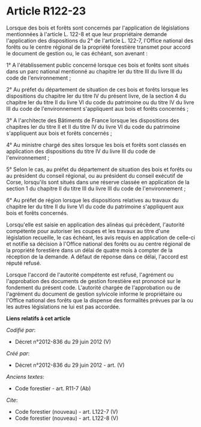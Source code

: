 # Article R122-23

Lorsque des bois et forêts sont concernés par l'application de législations mentionnées à l'article L. 122-8 et que leur
propriétaire demande l'application des dispositions du 2° de l'article L. 122-7, l'Office national des forêts ou le centre
régional de la propriété forestière transmet pour accord le document de gestion ou, le cas échéant, son avenant :

1° A l'établissement public concerné lorsque ces bois et forêts sont situés dans un parc national mentionné au chapitre Ier
du titre III du livre III du code de l'environnement ;

2° Au préfet du département de situation de ces bois et forêts lorsque les dispositions du chapitre Ier du titre IV du
présent livre, de la section 4 du chapitre Ier du titre II du livre VI du code du patrimoine ou du titre IV du livre III du
code de l'environnement s'appliquent aux bois et forêts concernés ;

3° A l'architecte des Bâtiments de France lorsque les dispositions des chapitres Ier du titre II et II du titre IV du livre
VI du code du patrimoine s'appliquent aux bois et forêts concernés ;

4° Au ministre chargé des sites lorsque les bois et forêts sont classés en application des dispositions du titre IV du livre
III du code de l'environnement ;

5° Selon le cas, au préfet du département de situation des bois et forêts ou au président du conseil régional, ou au
président du conseil exécutif de Corse, lorsqu'ils sont situés dans une réserve classée en application de la section 1 du
chapitre II du titre III du livre III du code de l'environnement ;

6° Au préfet de région lorsque les dispositions relatives au travaux du chapitre Ier du titre II du livre VI du code du
patrimoine s'appliquent aux bois et forêts concernés.

Lorsqu'elle est saisie en application des alinéas qui précèdent, l'autorité compétente pour autoriser les coupes et les
travaux au titre d'une législation recueille, le cas échéant, les avis requis en application de celle-ci et notifie sa
décision à l'Office national des forêts ou au centre régional de la propriété forestière dans un délai de quatre mois à
compter de la réception de la demande. A défaut de réponse dans ce délai, l'accord est réputé refusé.

Lorsque l'accord de l'autorité compétente est refusé, l'agrément ou l'approbation des documents de gestion forestière est
prononcé sur le fondement du présent code. L'autorité chargée de l'approbation ou de l'agrément du document de gestion
sylvicole informe le propriétaire ou l'Office national des forêts que la dispense des formalités prévues par la ou les autres
législations ne lui est pas accordée.

**Liens relatifs à cet article**

_Codifié par_:

  - Décret n°2012-836 du 29 juin 2012 (V)

_Créé par_:

  - Décret n°2012-836 du 29 juin 2012 - art. (V)

_Anciens textes_:

  - Code forestier - art. R11-7 (Ab)

_Cite_:

  - Code forestier (nouveau) - art. L122-7 (V)
  - Code forestier (nouveau) - art. L122-8 (V)
